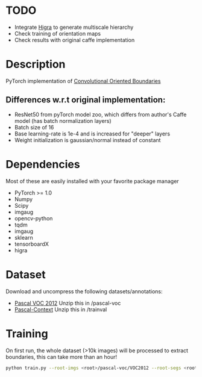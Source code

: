 # TODO
- Integrate [Higra](https://github.com/higra/Higra) to generate multiscale hierarchy
- Check training of orientation maps
- Check results with original caffe implementation

# Description
PyTorch implementation of [Convolutional Oriented Boundaries](https://github.com/kmaninis/COB)

## Differences w.r.t original implementation:
- ResNet50 from pyTorch model zoo, which differs from author's Caffe model (has batch normalization layers)
- Batch size of 16
- Base learning-rate is 1e-4 and is increased for "deeper" layers
- Weight initialization is gaussian/normal instead of constant

# Dependencies
Most of these are easily installed with your favorite package manager

- PyTorch >= 1.0
- Numpy
- Scipy
- imgaug
- opencv-python 
- tqdm
- imgaug
- sklearn
- tensorboardX
- higra

# Dataset
Download and uncompress the following datasets/annotations:
- [Pascal VOC 2012](https://pjreddie.com/projects/pascal-voc-dataset-mirror/) 
Unzip this in <root>/pascal-voc
- [Pascal-Context](https://cs.stanford.edu/~roozbeh/pascal-context/) 
Unzip this in <root>/trainval

# Training
On first run, the whole dataset (>10k images) will be processed to extract boundaries, this can take more than an hour!

```sh
python train.py --root-imgs <root>/pascal-voc/VOC2012 --root-segs <root>/trainval --run-path <root>/runs/cob --cuda
```
